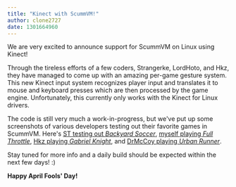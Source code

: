 ```yaml
---
title: "Kinect with ScummVM!"
author: clone2727
date: 1301664960
---
```


We are very excited to announce support for ScummVM on Linux using Kinect!

Through the tireless efforts of a few coders, Strangerke, LordHoto, and Hkz, they have managed to come up with an amazing per-game gesture system. This new Kinect input system recognizes player input and translates it to mouse and keyboard presses which are then processed by the game engine. Unfortunately, this currently only works with the Kinect for Linux drivers.

The code is still very much a work-in-progress, but we've put up some screenshots of various developers testing out their favorite games in ScummVM. Here's [ST testing out *Backyard Soccer*](/data/news/20110401_1.jpg), [myself playing *Full Throttle*](/data/news/20110401_2.jpg), [Hkz playing *Gabriel Knight*](/data/news/20110401_3.jpg), and [DrMcCoy playing *Urban Runner*](/data/news/20110401_4.jpg).

Stay tuned for more info and a daily build should be expected within the next few days! :)

**Happy April Fools' Day!**
